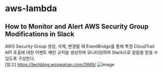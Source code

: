 # aws-lambda
## How to Monitor and Alert AWS Security Group Modifications in Slack
AWS Security Group 생성, 삭제, 변경될 때  EventBridge를 통해 특정 CloudTrail API 호출에 대한 이벤트 패턴 규칙을 생성하여 모니터링하여 Slack으로 알람을 받을 수 있도록 구성한다.  
[참고]
https://techblog.woowahan.com/2665/
![image](https://user-images.githubusercontent.com/43128571/174537673-af8366d2-b4e1-4704-94fe-63f2d7583acb.png)
